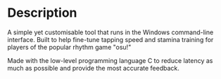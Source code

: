 # Description
A simple yet customisable tool that runs in the Windows command-line interface. Built to help fine-tune tapping speed and stamina training for players of the popular rhythm game "osu!"

Made with the low-level programming language C to reduce latency as much as possible and provide the most accurate feedback.
